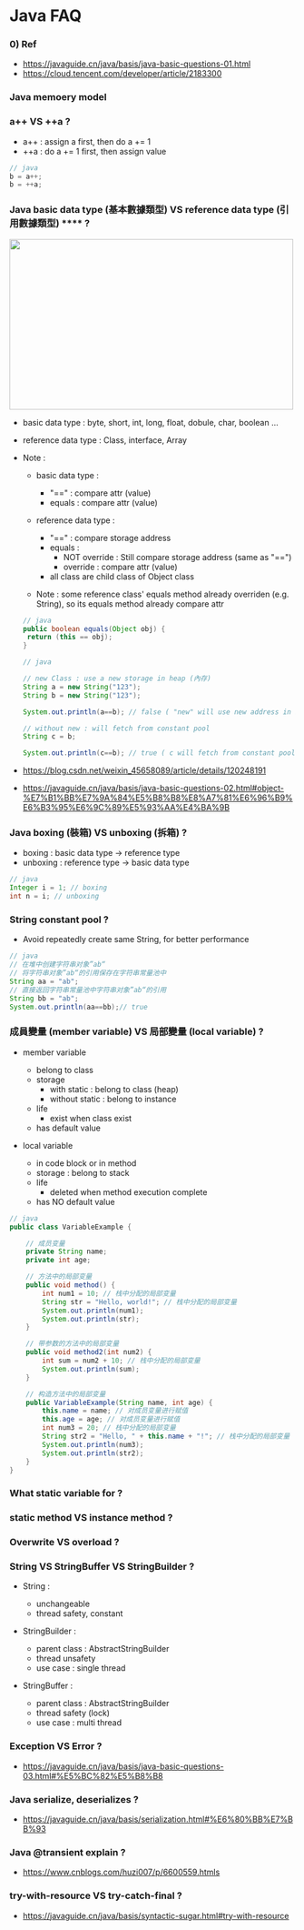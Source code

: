 # Java FAQ

### 0) Ref

- https://javaguide.cn/java/basis/java-basic-questions-01.html
- https://cloud.tencent.com/developer/article/2183300


### Java memoery model

### a++ VS ++a ?

- a++ : assign a first, then do a += 1
- ++a : do a += 1 first, then assign value

```java
// java
b = a++;
b = ++a;
```

### Java basic data type (基本數據類型) VS reference data type (引用數據類型) **** ?

<img src ="https://github.com/yennanliu/CS_basics/blob/master/doc/pic/basic_ref_data_type.jpeg" width="500" height="300">

- basic data type : byte, short, int, long, float, dobule, char, boolean ...
- reference data type : Class, interface, Array

- Note :
	- basic data type :
		- "==" : compare attr (value)
		- equals : compare attr (value)

	- reference data type :
		- "==" : compare storage address
		- equals : 
			- NOT override : Still compare storage address (same as "==")
			- override : compare attr (value)
		- all class are child class of Object class

	- Note : some reference class' equals method already overriden (e.g. String), so its equals method already compare attr

	```java
	// java
	public boolean equals(Object obj) {
     return (this == obj);
	}
	```

	```java
	// java

	// new Class : use a new storage in heap (內存)
    String a = new String("123");
    String b = new String("123");

    System.out.println(a==b); // false ( "new" will use new address in internal storage)

	// without new : will fetch from constant pool
    String c = b;

    System.out.println(c==b); // true ( c will fetch from constant pool (常量池))
	```

- https://blog.csdn.net/weixin_45658089/article/details/120248191
- https://javaguide.cn/java/basis/java-basic-questions-02.html#object-%E7%B1%BB%E7%9A%84%E5%B8%B8%E8%A7%81%E6%96%B9%E6%B3%95%E6%9C%89%E5%93%AA%E4%BA%9B


### Java boxing (裝箱) VS unboxing (拆箱) ?

- boxing : basic data type -> reference type
- unboxing : reference type -> basic data type

```java
// java
Integer i = 1; // boxing
int n = i; // unboxing
```

### String constant pool ?

- Avoid repeatedly create same String, for better performance

```java
// java
// 在堆中创建字符串对象”ab“
// 将字符串对象”ab“的引用保存在字符串常量池中
String aa = "ab";
// 直接返回字符串常量池中字符串对象”ab“的引用
String bb = "ab";
System.out.println(aa==bb);// true
```

### 成員變量 (member variable) VS 局部變量 (local variable) ?

- member variable
	- belong to class
	- storage
		- with static : belong to class (heap)
		- without static :  belong to instance
	- life
		- exist when class exist
	- has default value

- local variable
	- in code block or in method
	- storage : belong to stack
	- life
		- deleted when method execution complete
	- has NO default value

```java
// java
public class VariableExample {

    // 成员变量
    private String name;
    private int age;

    // 方法中的局部变量
    public void method() {
        int num1 = 10; // 栈中分配的局部变量
        String str = "Hello, world!"; // 栈中分配的局部变量
        System.out.println(num1);
        System.out.println(str);
    }

    // 带参数的方法中的局部变量
    public void method2(int num2) {
        int sum = num2 + 10; // 栈中分配的局部变量
        System.out.println(sum);
    }

    // 构造方法中的局部变量
    public VariableExample(String name, int age) {
        this.name = name; // 对成员变量进行赋值
        this.age = age; // 对成员变量进行赋值
        int num3 = 20; // 栈中分配的局部变量
        String str2 = "Hello, " + this.name + "!"; // 栈中分配的局部变量
        System.out.println(num3);
        System.out.println(str2);
    }
}

```

### What static variable for ?


### static method VS instance method ?

### Overwrite VS overload ?

### String VS StringBuffer VS StringBuilder ?

- String : 
	- unchangeable
	- thread safety, constant

- StringBuilder :
	- parent class : AbstractStringBuilder
	- thread unsafety
	- use case : single thread

- StringBuffer :
	- parent class : AbstractStringBuilder
	- thread safety (lock)
	- use case : multi thread

### Exception VS Error ?

- https://javaguide.cn/java/basis/java-basic-questions-03.html#%E5%BC%82%E5%B8%B8

### Java serialize, deserializes ?

- https://javaguide.cn/java/basis/serialization.html#%E6%80%BB%E7%BB%93

### Java @transient explain ?

- https://www.cnblogs.com/huzi007/p/6600559.htmls

### try-with-resource VS try-catch-final ?

- https://javaguide.cn/java/basis/syntactic-sugar.html#try-with-resource